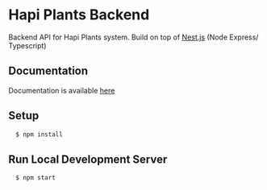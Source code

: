 # Hapi Plants Backend

Backend API for Hapi Plants system. Build on top of [Nest.js](https://github.com/nestjs/nest) (Node Express/ Typescript)

## Documentation

Documentation is available [here](https://v1userhapiplants.docs.apiary.io/#)

## Setup

```sh
  $ npm install
```

## Run Local Development Server

```sh
  $ npm start
```